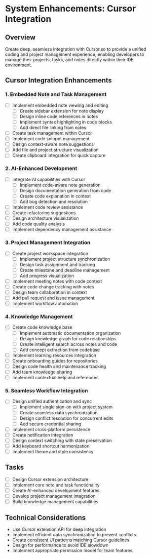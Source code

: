 # System Enhancements: Cursor Integration

## Overview

Create deep, seamless integration with Cursor.so to provide a unified coding and project management experience, enabling developers to manage their projects, tasks, and notes directly within their IDE environment.

## Cursor Integration Enhancements

### 1. Embedded Note and Task Management

- [ ] Implement embedded note viewing and editing
  - [ ] Create sidebar extension for note display
  - [ ] Design inline code references in notes
  - [ ] Implement syntax highlighting in code blocks
  - [ ] Add direct file linking from notes
- [ ] Create task management within Cursor
- [ ] Implement code snippet management
- [ ] Design context-aware note suggestions
- [ ] Add file and project structure visualization
- [ ] Create clipboard integration for quick capture

### 2. AI-Enhanced Development

- [ ] Integrate AI capabilities with Cursor
  - [ ] Implement code-aware note generation
  - [ ] Design documentation generation from code
  - [ ] Create code explanation in context
  - [ ] Add bug detection and resolution
- [ ] Implement code review assistance
- [ ] Create refactoring suggestions
- [ ] Design architecture visualization
- [ ] Add code quality analysis
- [ ] Implement dependency management assistance

### 3. Project Management Integration

- [ ] Create project workspace integration
  - [ ] Implement project structure synchronization
  - [ ] Design task assignment and tracking
  - [ ] Create milestone and deadline management
  - [ ] Add progress visualization
- [ ] Implement meeting notes with code context
- [ ] Create code change tracking with notes
- [ ] Design team collaboration in context
- [ ] Add pull request and issue management
- [ ] Implement workflow automation

### 4. Knowledge Management

- [ ] Create code knowledge base
  - [ ] Implement automatic documentation organization
  - [ ] Design knowledge graph for code relationships
  - [ ] Create intelligent search across notes and code
  - [ ] Add concept extraction from codebase
- [ ] Implement learning resources integration
- [ ] Create onboarding guides for repositories
- [ ] Design code health and maintenance tracking
- [ ] Add team knowledge sharing
- [ ] Implement contextual help and references

### 5. Seamless Workflow Integration

- [ ] Design unified authentication and sync
  - [ ] Implement single sign-on with project system
  - [ ] Create seamless data synchronization
  - [ ] Design conflict resolution for concurrent edits
  - [ ] Add secure credential sharing
- [ ] Implement cross-platform persistence
- [ ] Create notification integration
- [ ] Design context switching with state preservation
- [ ] Add keyboard shortcut harmonization
- [ ] Implement theme and style consistency

## Tasks

- [ ] Design Cursor extension architecture
- [ ] Implement core note and task functionality
- [ ] Create AI-enhanced development features
- [ ] Develop project management integration
- [ ] Build knowledge management capabilities

## Technical Considerations

- Use Cursor extension API for deep integration
- Implement efficient data synchronization to prevent conflicts
- Create consistent UI patterns matching Cursor guidelines
- Design for performance to avoid IDE slowdown
- Implement appropriate permission model for team features 